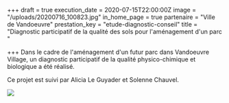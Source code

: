 +++
draft = true
execution_date = 2020-07-15T22:00:00Z
image = "/uploads/20200716_100823.jpg"
in_home_page = true
partenaire = "Ville de Vandoeuvre"
prestation_key = "etude-diagnostic-conseil"
title = "Diagnostic participatif de la qualité des sols pour l'aménagement d'un parc "

+++
Dans le cadre de l'aménagement d'un futur parc dans Vandoeuvre Village, un diagnostic participatif de la qualité physico-chimique et biologique a été réalisé. 

Ce projet est suivi par Alicia Le Guyader et Solenne Chauvel.

![](/uploads/screenshot_20200723-182816_map-marker.jpg)